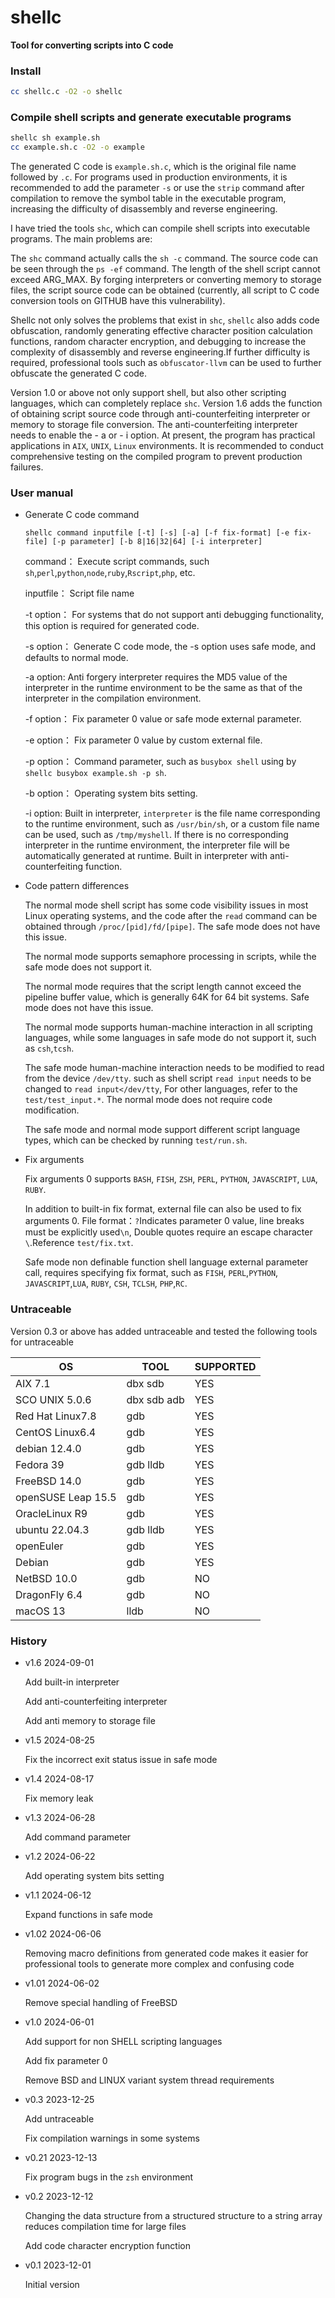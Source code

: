 # shellc
**Tool for converting scripts into C code**
### Install
```bash
cc shellc.c -O2 -o shellc
```
### Compile shell scripts and generate executable programs
```bash
shellc sh example.sh
cc example.sh.c -O2 -o example
```
The generated C code is ```example.sh.c```, which is the original file name followed by ```.c```.
For programs used in production environments, it is recommended to add the parameter ```-s``` or use the ```strip``` command after compilation to remove the symbol table in the executable program, increasing the difficulty of disassembly and reverse engineering.

I have tried the tools ```shc```, which can compile shell scripts into executable programs.  The main problems are:

The ```shc``` command actually calls the ```sh -c``` command.  The source code can be seen through the ```ps -ef``` command. The length of the shell script cannot exceed ARG_MAX. By forging interpreters or converting memory to storage files, the script source code can be obtained (currently, all script to C code conversion tools on GITHUB have this vulnerability).

Shellc not only solves the problems that exist in ```shc```, ```shellc```  also adds code obfuscation, randomly generating effective character position calculation functions, random character encryption, and debugging to increase the complexity of disassembly and reverse engineering.If further difficulty is required, professional tools such as ```obfuscator-llvm``` can be used to further obfuscate the generated C code.

Version 1.0 or above not only support shell, but also other scripting languages, which can completely replace  ```shc```. Version 1.6 adds the function of obtaining script source code through anti-counterfeiting interpreter or memory to storage file conversion. The anti-counterfeiting interpreter needs to enable the - a or - i option.
At present, the program has practical applications in ```AIX```, ```UNIX```, ```Linux``` environments. It is recommended to conduct comprehensive testing on the compiled program to prevent production failures.
### User manual
- Generate C code command
 
   ```shellc command inputfile [-t] [-s] [-a] [-f fix-format] [-e fix-file] [-p parameter] [-b 8|16|32|64] [-i interpreter]```   

    command：   Execute script commands, such ```sh```,```perl```,```python```,```node```,```ruby```,```Rscript```,```php```, etc. 

    inputfile： Script file name

    -t option： For systems that do not support anti debugging functionality, this option is required for generated code.

    -s option： Generate C code mode, the -s option uses safe mode, and defaults to normal mode.

    -a option:  Anti forgery interpreter requires the MD5 value of the interpreter in the runtime environment to be the same as that of the interpreter in the compilation environment.

    -f option： Fix parameter 0 value or safe mode external parameter.

    -e option： Fix parameter 0 value by custom external file.

    -p option： Command parameter, such as ```busybox shell``` using by ```shellc busybox example.sh -p sh```. 

    -b option： Operating system bits setting.

    -i option: Built in interpreter, ```interpreter``` is the file name corresponding to the runtime environment, such as ```/usr/bin/sh```, or a custom file name can be used, such as ```/tmp/myshell```. If there is no corresponding interpreter in the runtime environment, the interpreter file will be automatically generated at runtime. Built in interpreter with anti-counterfeiting function.
- Code pattern differences

    The normal mode shell script has some code visibility issues in most Linux operating systems, and the code after the ```read``` command can be obtained through ```/proc/[pid]/fd/[pipe]```. The safe mode does not have this issue.

    The normal mode supports semaphore processing in scripts, while the safe mode does not support it.

    The normal mode requires that the script length cannot exceed the pipeline buffer value, which is generally 64K for 64 bit systems. Safe mode does not have this issue.

    The normal mode supports human-machine interaction in all scripting languages, while some languages in safe mode do not support it, such as ```csh```,```tcsh```.

    The safe mode human-machine interaction needs to be modified to read from the device ```/dev/tty```. such as shell script ```read input``` needs to be changed to ```read input</dev/tty```, For other languages, refer to the ```test/test_input.*```. The normal mode does not require code modification.

    The safe mode and normal mode support different script language types, which can be checked by running ```test/run.sh```.

- Fix arguments 
    
    Fix arguments 0 supports ```BASH```, ```FISH```, ```ZSH```, ```PERL```, ```PYTHON```, ```JAVASCRIPT```, ```LUA```, ```RUBY```. 

    In addition to built-in fix format, external file can also be used to fix arguments 0. File format：```?```Indicates parameter 0 value, line breaks must be explicitly used```\n```, Double quotes require an escape character ```\```.Reference ```test/fix.txt```.

    Safe mode non definable function shell language external parameter call, requires specifying fix format, such as ```FISH```, ```PERL```,```PYTHON```, ```JAVASCRIPT```,```LUA```, ```RUBY```, ```CSH```, ```TCLSH```, ```PHP```,```RC```.

### Untraceable
Version 0.3 or above has added untraceable and tested the following tools for untraceable

OS| TOOL|SUPPORTED
------|------|------
AIX 7.1|dbx sdb|YES
SCO UNIX 5.0.6|dbx sdb adb|YES
Red Hat Linux7.8|gdb|YES
CentOS Linux6.4|gdb|YES
debian 12.4.0|gdb|YES
Fedora 39|gdb lldb|YES
FreeBSD 14.0|gdb|YES
openSUSE Leap 15.5|gdb|YES
OracleLinux R9|gdb|YES
ubuntu 22.04.3|gdb lldb|YES
openEuler|gdb|YES
Debian|gdb|YES
NetBSD 10.0|gdb|NO
DragonFly 6.4|gdb|NO
macOS 13|lldb|NO

### History

- v1.6 2024-09-01

  Add built-in interpreter 

  Add anti-counterfeiting interpreter

  Add anti memory to storage file 

- v1.5 2024-08-25

  Fix the incorrect exit status issue in safe mode
 
- v1.4 2024-08-17

  Fix memory leak

- v1.3 2024-06-28

  Add command parameter

- v1.2 2024-06-22

  Add operating system bits setting

- v1.1 2024-06-12

  Expand functions in safe mode

- v1.02 2024-06-06

  Removing macro definitions from generated code makes it easier for professional tools to generate more complex and confusing code

- v1.01 2024-06-02

  Remove special handling of FreeBSD

- v1.0 2024-06-01

  Add support for non SHELL scripting languages

  Add fix parameter 0

  Remove BSD and LINUX variant system thread requirements
  
- v0.3 2023-12-25

  Add untraceable

  Fix compilation warnings in some systems

- v0.21 2023-12-13

  Fix program bugs in the ```zsh``` environment

- v0.2  2023-12-12

  Changing the data structure from a structured structure to a string array reduces compilation time for large files

  Add code character encryption function

- v0.1  2023-12-01

  Initial version 
 